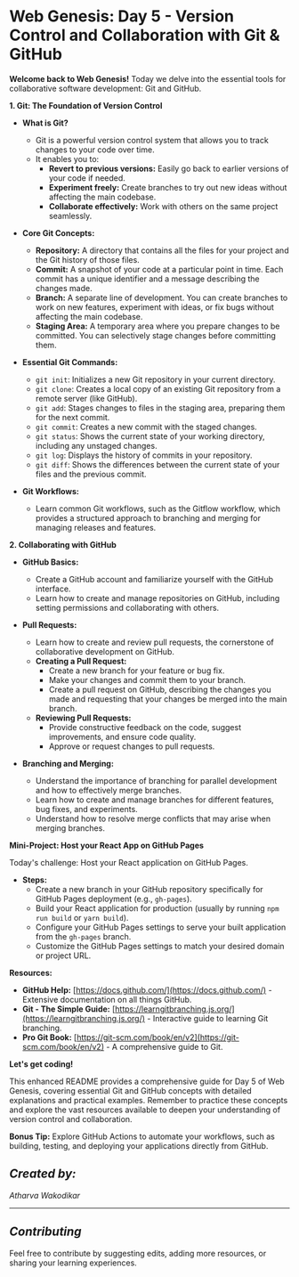 # Web Genesis: Day 5 - Version Control and Collaboration with Git & GitHub

**Welcome back to Web Genesis!** Today we delve into the essential tools for collaborative software development: Git and GitHub.

**1. Git: The Foundation of Version Control**

* **What is Git?** 
    * Git is a powerful version control system that allows you to track changes to your code over time. 
    * It enables you to:
        * **Revert to previous versions:** Easily go back to earlier versions of your code if needed.
        * **Experiment freely:** Create branches to try out new ideas without affecting the main codebase.
        * **Collaborate effectively:** Work with others on the same project seamlessly.

* **Core Git Concepts:**
    * **Repository:** A directory that contains all the files for your project and the Git history of those files.
    * **Commit:** A snapshot of your code at a particular point in time. Each commit has a unique identifier and a message describing the changes made.
    * **Branch:** A separate line of development. You can create branches to work on new features, experiment with ideas, or fix bugs without affecting the main codebase.
    * **Staging Area:** A temporary area where you prepare changes to be committed. You can selectively stage changes before committing them.

* **Essential Git Commands:**
    * `git init`: Initializes a new Git repository in your current directory.
    * `git clone`: Creates a local copy of an existing Git repository from a remote server (like GitHub).
    * `git add`: Stages changes to files in the staging area, preparing them for the next commit.
    * `git commit`: Creates a new commit with the staged changes.
    * `git status`: Shows the current state of your working directory, including any unstaged changes.
    * `git log`: Displays the history of commits in your repository.
    * `git diff`: Shows the differences between the current state of your files and the previous commit.

* **Git Workflows:**
    * Learn common Git workflows, such as the Gitflow workflow, which provides a structured approach to branching and merging for managing releases and features.

**2. Collaborating with GitHub**

* **GitHub Basics:**
    * Create a GitHub account and familiarize yourself with the GitHub interface.
    * Learn how to create and manage repositories on GitHub, including setting permissions and collaborating with others.

* **Pull Requests:**
    * Learn how to create and review pull requests, the cornerstone of collaborative development on GitHub.
    * **Creating a Pull Request:**
        * Create a new branch for your feature or bug fix.
        * Make your changes and commit them to your branch.
        * Create a pull request on GitHub, describing the changes you made and requesting that your changes be merged into the main branch.
    * **Reviewing Pull Requests:**
        * Provide constructive feedback on the code, suggest improvements, and ensure code quality.
        * Approve or request changes to pull requests.

* **Branching and Merging:**
    * Understand the importance of branching for parallel development and how to effectively merge branches.
    * Learn how to create and manage branches for different features, bug fixes, and experiments.
    * Understand how to resolve merge conflicts that may arise when merging branches.

**Mini-Project: Host your React App on GitHub Pages**

Today's challenge: Host your React application on GitHub Pages.

* **Steps:**
    * Create a new branch in your GitHub repository specifically for GitHub Pages deployment (e.g., `gh-pages`).
    * Build your React application for production (usually by running `npm run build` or `yarn build`).
    * Configure your GitHub Pages settings to serve your built application from the `gh-pages` branch.
    * Customize the GitHub Pages settings to match your desired domain or project URL.

**Resources:**

* **GitHub Help:** [https://docs.github.com/](https://docs.github.com/) - Extensive documentation on all things GitHub.
* **Git - The Simple Guide:** [https://learngitbranching.js.org/](https://learngitbranching.js.org/) - Interactive guide to learning Git branching.
* **Pro Git Book:** [https://git-scm.com/book/en/v2](https://git-scm.com/book/en/v2) - A comprehensive guide to Git.

**Let's get coding!**

This enhanced README provides a comprehensive guide for Day 5 of Web Genesis, covering essential Git and GitHub concepts with detailed explanations and practical examples. Remember to practice these concepts and explore the vast resources available to deepen your understanding of version control and collaboration.

**Bonus Tip:** Explore GitHub Actions to automate your workflows, such as building, testing, and deploying your applications directly from GitHub.


## *Created by:*

*Atharva Wakodikar*

---

## *Contributing*

Feel free to contribute by suggesting edits, adding more resources, or sharing your learning experiences.